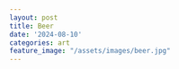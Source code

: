 ```yaml
---
layout: post
title: Beer
date: '2024-08-10'
categories: art
feature_image: "/assets/images/beer.jpg"
---
```

